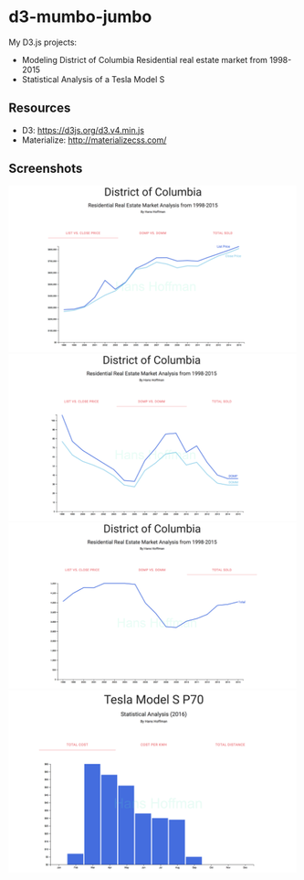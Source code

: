 # d3-mumbo-jumbo
My D3.js projects:
- Modeling District of Columbia Residential real estate market from 1998-2015
- Statistical Analysis of a Tesla Model S

## Resources
- D3: https://d3js.org/d3.v4.min.js
- Materialize: http://materializecss.com/

## Screenshots
![Alt text](projects/re/screenshots/tab1.png?raw=true "List vs Close Price")
![Alt text](projects/re/screenshots/tab2.png?raw=true "DOMP vs DOMM")
![Alt text](projects/re/screenshots/tab3.png?raw=true "Total Sold")
![Alt text](projects/tesla/screenshots/tab1.png?raw=true "Total Cost")
